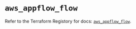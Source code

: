 # `aws_appflow_flow`

Refer to the Terraform Registory for docs: [`aws_appflow_flow`](https://registry.terraform.io/providers/hashicorp/aws/5.23.0/docs/resources/appflow_flow).

